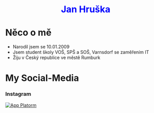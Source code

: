 # <span style="color:Blue;display:block;text-align:center;"> **Jan Hruška**</span>
# Něco o mě

- Narodil jsem se 10.01.2009
- Jsem student školy VOŠ, SPŠ a SOŠ, Varnsdorf se zaměřením IT
- Žiju v Český republice ve městě Rumburk

# My Social-Media

### Instagram
[![App Platorm](https://img.icons8.com/?size=48&id=Xy10Jcu1L2Su&format=png)](https://www.instagram.com/honza3277/)


